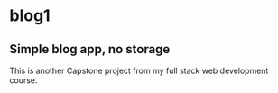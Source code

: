 # blog1
## Simple blog app, no storage
This is another Capstone project from my full stack web development course.
